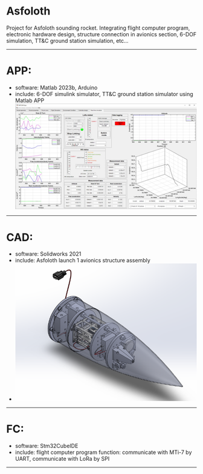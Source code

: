 # Asfoloth
Project for Asfoloth sounding rocket. Integrating flight computer program, electronic hardware design, structure connection in avionics section, 6-DOF simulation, TT&amp;C ground station simulation, etc...

---
# APP: 
   - software: Matlab 2023b, Arduino
   - include: 6-DOF simulink simulator, TT&C ground station simulator using Matlab APP
    ![image](https://github.com/NYCUAlex/Asfoloth/blob/main/TT_C%20ground%20station%20sim.png) 
---
# CAD:
   - software: Solidworks 2021
   - include: Asfoloth launch 1 avionics structure assembly
   - ![image](https://github.com/NYCUAlex/Asfoloth/blob/main/avionics%20final%20CAD.png)
---
# FC:
   - software: Stm32CubeIDE
   - include: flight computer program
	function: communicate with MTi-7 by UART, communicate with LoRa by SPI
---
